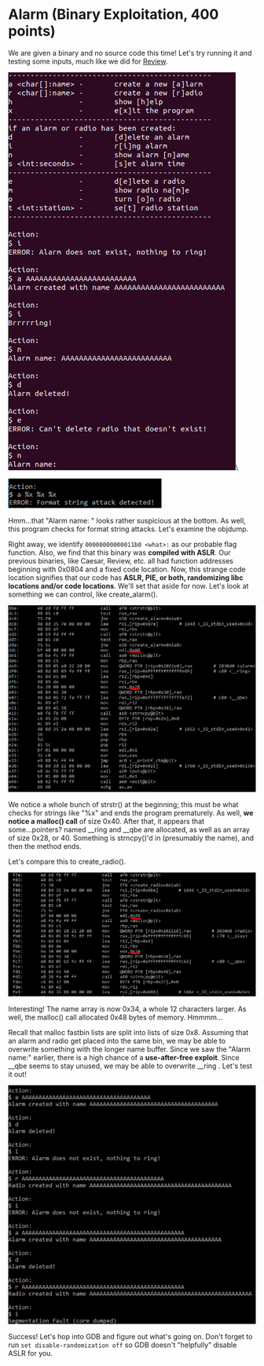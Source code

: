 # Alarm (Binary Exploitation, 400 points)

We are given a binary and no source code this time! Let's try running it and testing some inputs, much like we did for [Review](../review-100/README.md).

![images/term1.png](images/term1.png)\

![images/term2.png](images/term2.png)

Hmm...that "Alarm name: " looks rather suspicious at the bottom. As well, this program checks for format string attacks. Let's examine the objdump.

Right away, we identify `00000000000011b0 <what>:` as our probable flag function. Also, we find that this binary was **compiled with ASLR**. Our previous binaries, like Caesar, Review, etc. all had function addresses beginning with 0x0804 and a fixed code location. Now, this strange code location signifies that our code has **ASLR, PIE, or both, randomizing libc locations and/or code locations**. We'll set that aside for now.  Let's look at something we can control, like create_alarm().

![images/term3.png](images/term3.png)

We notice a whole bunch of strstr() at the beginning; this must be what checks for strings like "%x" and ends the program prematurely. As well, **we notice a malloc() call** of size 0x40. After that, it appears that some...pointers? named __ring and __qbe are allocated, as well as an array of size 0x28, or 40. Something is strncpy()'d in (presumably the name), and then the method ends.

Let's compare this to create_radio().

![images/term4.png](images/term4.png)

Interesting! The name array is now 0x34, a whole 12 characters larger. As well, the malloc() call allocated 0x48 bytes of memory. Hmmmm...

Recall that malloc fastbin lists are split into lists of size 0x8. Assuming that an alarm and radio get placed into the same bin, we may be able to overwrite something with the longer name buffer. Since we saw the "Alarm name:" earlier, there is a high chance of a **use-after-free exploit**. Since \_\_qbe seems to stay unused, we may be able to overwrite \_\_ring . Let's test it out!

![images/term5.png](images/term5.png)

Success! Let's hop into GDB and figure out what's going on. Don't forget to run `set disable-randomization off` so GDB doesn't "helpfully" disable ASLR for you.